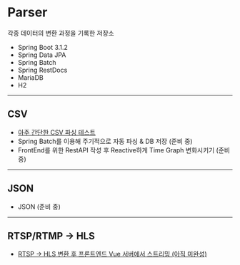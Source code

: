 # Parser
각종 데이터의 변환 과정을 기록한 저장소

- Spring Boot 3.1.2
- Spring Data JPA
- Spring Batch
- Spring RestDocs
- MariaDB
- H2
---
## CSV
- [아주 간단한 CSV 파싱 테스트](https://github.com/spacedustz/Converter/blob/main/Description/CSV.md)
- Spring Batch를 이용해 주기적으로 자동 파싱 & DB 저장 (준비 중)
- FrontEnd를 위한 RestAPI 작성 후 Reactive하게 Time Graph 변화시키기 (준비 중)

---

## JSON
- JSON (준비 중)

---

## RTSP/RTMP -> HLS
- [RTSP -> HLS 변환 후 프론트엔드 Vue 서버에서 스트리밍 (아직 미완성)](https://github.com/spacedustz/Converter/blob/main/Description/RTSP.md)



